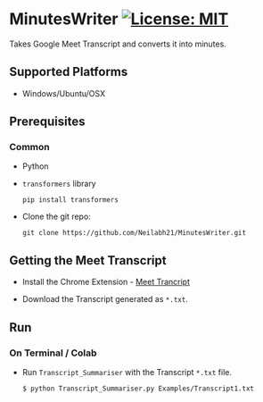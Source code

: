 # MinutesWriter [![License: MIT](https://img.shields.io/badge/License-MIT-yellow.svg)](https://opensource.org/licenses/MIT)
Takes Google Meet Transcript and converts it into minutes. 

## Supported Platforms

* Windows/Ubuntu/OSX

## Prerequisites

### Common

* Python

* `transformers` library

	`pip install transformers`
	

* Clone the git repo:

	`git clone https://github.com/Neilabh21/MinutesWriter.git`

## Getting the Meet Transcript

* Install the Chrome Extension - [Meet Trancript](https://chrome.google.com/webstore/detail/meet-transcript/jkdogkallbmmdhpdjdpmoejkehfeefnb?hl=en)

* Download the Transcript generated as `*.txt`.

## Run

### On Terminal / Colab
	
* Run `Transcript_Summariser` with the Transcript `*.txt` file. 
	
	`$ python Transcript_Summariser.py Examples/Transcript1.txt`


